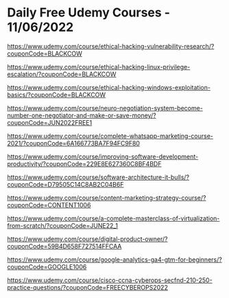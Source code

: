 # Daily Free Udemy Courses - 11/06/2022

https://www.udemy.com/course/ethical-hacking-vulnerability-research/?couponCode=BLACKCOW
https://www.udemy.com/course/ethical-hacking-linux-privilege-escalation/?couponCode=BLACKCOW
https://www.udemy.com/course/ethical-hacking-windows-exploitation-basics/?couponCode=BLACKCOW
https://www.udemy.com/course/neuro-negotiation-system-become-number-one-negotiator-and-make-or-save-money/?couponCode=JUN2022FREE1
https://www.udemy.com/course/complete-whatsapp-marketing-course-2021/?couponCode=6A166773BA7F94FC9F80
https://www.udemy.com/course/improving-software-development-productivity/?couponCode=229E8E627360C8BF4BDF
https://www.udemy.com/course/software-architecture-it-bulls/?couponCode=D79505C14C8AB2C04B6F
https://www.udemy.com/course/content-marketing-strategy-course/?couponCode=CONTENT1006
https://www.udemy.com/course/a-complete-masterclass-of-virtualization-from-scratch/?couponCode=JUNE22_1
https://www.udemy.com/course/digital-product-owner/?couponCode=59B4D658F727514FFCAA
https://www.udemy.com/course/google-analytics-ga4-gtm-for-beginners/?couponCode=GOOGLE1006
https://www.udemy.com/course/cisco-ccna-cyberops-secfnd-210-250-practice-questions/?couponCode=FREECYBEROPS2022

